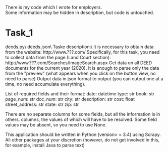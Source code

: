 There is my code which I wrote for employers.\
Some information may be hidden in description, but code is untouched.

<h1>Task_1</h1>
deeds.py\
deeds.json\
Taske description:\
It is necessary to obtain data from the website:
http://www.???.com/
Specifically, for this task, you need to collect data from the page (Land Court section):
http://www.???.com/Searches/ImageSearch.aspx
Get data on all DEED documents for the current year (2020).
It is enough to parse only the data from the "preview" (what appears when you click on the button
view, no need to parse)
Output data in json format to output (you can output one at a time, no need
accumulate everything).

List of required fields and their format:
date: datetime
type: str
book: str
page_num: str
doc_num: str
city: str
description: str
cost: float
street_address: str
state: str
zip: str

There are no separate columns for some fields, but all the information is in others.
columns, the values of which will have to be resolved. Some field values may
be absent, so you need to use None.

This application should be written in Python (version> = 3.4) using
Scrapy.
All other packages at your discretion (however, do not get involved in this, for example,
install Java to parse text)
